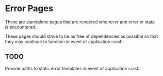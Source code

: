 # Error Pages

These are standalone pages that are rendered whenever and error or state is encountered.

These pages should strive to be as free of dependencies as possible so that they may continue to function in event of application crash.

## TODO

Provide paths to static error templates in event of application crash.